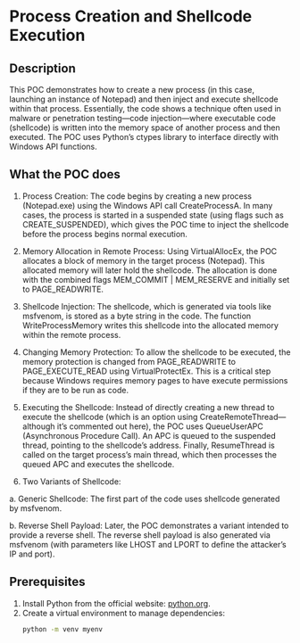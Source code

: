 # Process Creation and Shellcode Execution
## Description

This POC demonstrates how to create a new process (in this case, launching an instance of Notepad) and then inject and execute shellcode within that process. Essentially, the code shows a technique often used in malware or penetration testing—code injection—where executable code (shellcode) is written into the memory space of another process and then executed. The POC uses Python’s ctypes library to interface directly with Windows API functions.

## What the POC does
1. Process Creation:
  The code begins by creating a new process (Notepad.exe) using the Windows API call CreateProcessA. In many cases, the process is started in a suspended state (using flags such as CREATE_SUSPENDED), which gives the POC time to inject the shellcode before the process begins normal execution.

2. Memory Allocation in Remote Process:
  Using VirtualAllocEx, the POC allocates a block of memory in the target process (Notepad). This allocated memory will later hold the shellcode. The allocation is done with the combined flags MEM_COMMIT | MEM_RESERVE and initially set to PAGE_READWRITE.

3. Shellcode Injection:
  The shellcode, which is generated via tools like msfvenom, is stored as a byte string in the code. The function WriteProcessMemory writes this shellcode into the allocated memory within the remote process.

4. Changing Memory Protection:
  To allow the shellcode to be executed, the memory protection is changed from PAGE_READWRITE to PAGE_EXECUTE_READ using VirtualProtectEx. This is a critical step because Windows requires memory pages to have execute permissions if they are to be run as code.

5. Executing the Shellcode:
  Instead of directly creating a new thread to execute the shellcode (which is an option using CreateRemoteThread—although it’s commented out here), the POC uses QueueUserAPC (Asynchronous Procedure Call). An APC is queued to the suspended thread, pointing to the shellcode’s address. Finally, ResumeThread is called on the target process’s main thread, which then processes the queued APC and executes the shellcode.

6. Two Variants of Shellcode:

  a. Generic Shellcode: The first part of the code uses shellcode generated by msfvenom.
  
  b. Reverse Shell Payload: Later, the POC demonstrates a variant intended to provide a reverse shell. The reverse shell payload is also generated via msfvenom (with parameters like LHOST and LPORT to define the attacker’s IP and port).


## Prerequisites
1. Install Python from the official website: [python.org](https://www.python.org/downloads/).
2. Create a virtual environment to manage dependencies:
   ```bash
   python -m venv myenv
